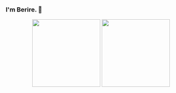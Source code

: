 ### I'm Berire. 👋

<!--
**beriresen/beriresen** is a ✨ _special_ ✨ repository because its `README.md` (this file) appears on your GitHub profile.

Hello, I'm Berire Şen Ayvaz. I have been developing myself in Swift since 2021. I am open to learning and follow new technologies closely. Currently, I am actively developing projects using UIKit, SnapKit, MVVM, Alamofire.
I believe that I have taken one of the important steps in my career with Swift and it is my biggest passion to go further.

- 🔭 I’m currently working on Swift.
- 🌱 I’m currently learning ...
- 👯 I’m looking to collaborate on ...
- 🤔 I’m looking for help with ...
- 💬 Ask me about ...
- 📫 How to reach me: senberire@gmail.com
- 😄 Pronouns: ...
- ⚡ Fun fact: ...
-->


<p align="center">
      <img height="180em" src="https://github-readme-stats.vercel.app/api?username=beriresen&theme=chartreuse-dark&show_icons=true&count_private=true)"/>
      <img height="180em" src="https://github-readme-stats-eight-theta.vercel.app/api/top-langs/?username=beriresen&layout=compact&langs_count=8&theme=chartreuse-dark"/>
</p>

